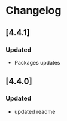 # Changelog

## [4.4.1]


### Updated

- Packages updates

## [4.4.0]

### Updated

- updated readme